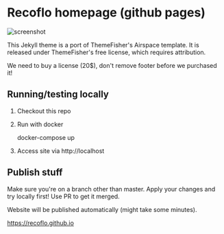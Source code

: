 # Recoflo homepage (github pages)
![screenshot](screenshots/home.png "Description goes here")

This Jekyll theme is a port of ThemeFisher's Airspace template. It is released under ThemeFisher's free license, which requires attribution.

 We need to buy a license (20$), don't remove footer before we purchased it!

## Running/testing locally

1. Checkout this repo
2. Run with docker

    docker-compose up

3. Access site via http://localhost


## Publish stuff

Make sure you're on a branch other than master.
Apply your changes and try locally first!
Use PR to get it merged.

Website will be published automatically (might take some minutes).

https://recoflo.github.io 
